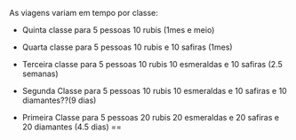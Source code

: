 As viagens variam em tempo por classe:

- Quinta classe para 5 pessoas 10 rubis (1mes e meio)

- Quarta classe para 5 pessoas 10 rubis e 10 safiras (1mes)

- Terceira classe para 5 pessoas 10 rubis 10 esmeraldas e 10 safiras (2.5 semanas)
- Segunda Classe para 5 pessoas  10 rubis 10 esmeraldas e 10 safiras e 10 diamantes??(9 dias)
- Primeira Classe para 5 pessoas 20 rubis 20 esmeraldas e 20 safiras e 20 diamantes  (4.5 dias) == 
